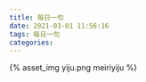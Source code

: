 ```yaml
---
title: 每日一句
date: 2021-03-01 11:56:16
tags: 每日一句
categories:
---
```

{% asset_img yiju.png meiriyiju %}